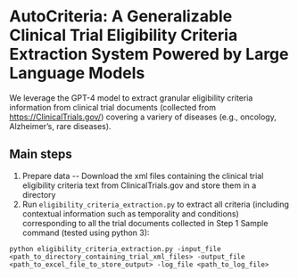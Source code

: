 # AutoCriteria: A Generalizable Clinical Trial Eligibility Criteria Extraction System Powered by Large Language Models

We leverage the GPT-4 model to extract granular eligibility criteria information from clinical trial documents (collected from 
https://ClinicalTrials.gov/) covering a variery of diseases (e.g., oncology, Alzheimer’s, rare diseases).


## Main steps

1. Prepare data -- Download the xml files containing the clinical trial eligibility criteria text from ClinicalTrials.gov and store them in a directory
2. Run `eligibility_criteria_extraction.py` to extract all criteria (including contextual information such as temporality and conditions) corresponding to all the trial documents collected in Step 1
Sample command (tested using python 3):
```
python eligibility_criteria_extraction.py -input_file <path_to_directory_containing_trial_xml_files> -output_file <path_to_excel_file_to_store_output> -log_file <path_to_log_file>
```